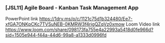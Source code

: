 ### [JSL11] Agile Board - Kanban Task Management App
PowerPoint link https://1drv.ms/p/c/1121c75d1b324480/Ee7-xfGA7ONKpCKc7TVSuNEB-0KMRW3f4rigQZqVz0xmow
Loom Video link https://www.loom.com/share/098173fa755e4a22993a5418d0fe966d?sid=1505e944-f44a-44d6-99a8-a1333d0996fd